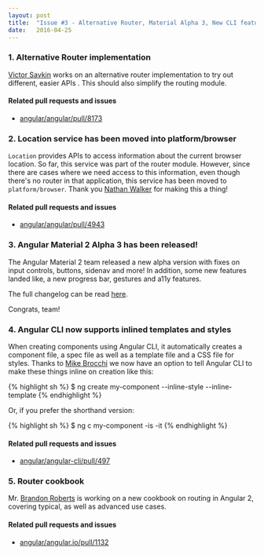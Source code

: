 ```yaml
---
layout: post
title:  "Issue #3 - Alternative Router, Material Alpha 3, New CLI features"
date:   2016-04-25
---
```


### 1. Alternative Router implementation

[Victor Savkin](http://twitter.com/victorsavkin) works on an alternative router implementation to try out different, easier APIs . This should also simplify the routing module.

#### Related pull requests and issues

- [angular/angular/pull/8173](https://github.com/angular/angular/pull/8173)

### 2. Location service has been moved into platform/browser

`Location` provides APIs to access information about the current browser location. So far, this service was part of the router module. However, since there are cases where we need access to this information, even though there's no router in that application, this service has been moved to `platform/browser`. Thank you [Nathan Walker](http://twitter.com/wwwalterrun) for making this a thing!

#### Related pull requests and issues

- [angular/angular/pull/4943](https://github.com/angular/angular/issues/4943)

### 3. Angular Material 2 Alpha 3 has been released!

The Angular Material 2 team released a new alpha version with fixes on input controls, buttons, sidenav and more! In addition, some new features landed like, a new progress bar, gestures and a11y features.

The full changelog can be read [here](https://github.com/angular/material2/blob/master/CHANGELOG.md#200-alpha3-cotton-candelabrum-2016-04-21).

Congrats, team!

### 4. Angular CLI now supports inlined templates and styles

When creating components using Angular CLI, it automatically creates a component file, a spec file as well as a template file and a CSS file for styles. Thanks to [Mike Brocchi](http://twitter.com/brocco) we now have an option to tell Angular CLI to make these things inline on creation like this:

{% highlight sh %}
$ ng create my-component --inline-style --inline-template
{% endhighlight %}

Or, if you prefer the shorthand version:

{% highlight sh %}
$ ng c my-component -is -it
{% endhighlight %}

#### Related pull requests and issues

- [angular/angular-cli/pull/497](https://github.com/angular/angular-cli/pull/497)

### 5. Router cookbook

Mr. [Brandon Roberts](https://github.com/brandonroberts) is working on a new cookbook on routing in Angular 2, covering typical, as well as advanced use cases. 

#### Related pull requests and issues

- [angular/angular.io/pull/1132](https://github.com/angular/angular.io/pull/1132)

